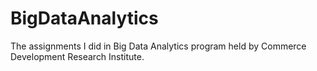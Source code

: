 # BigDataAnalytics
The assignments I did in Big Data Analytics program held by Commerce Development Research Institute.
